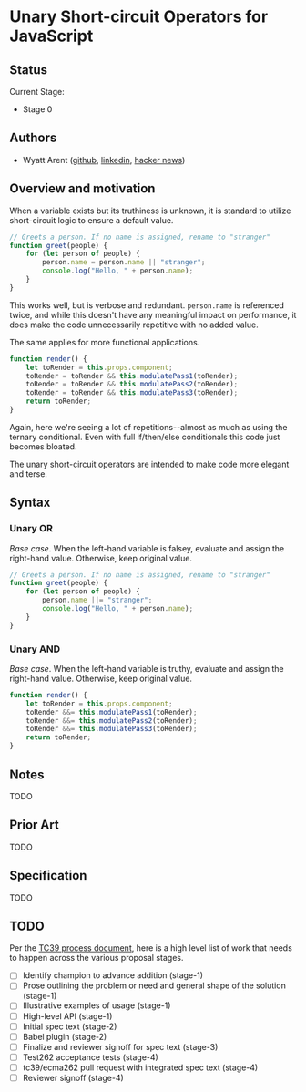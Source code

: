 # Unary Short-circuit Operators for JavaScript

## Status
Current Stage:
* Stage 0

## Authors
* Wyatt Arent ([github](https://github.com/warent), [linkedin](https://www.linkedin.com/in/warent/), [hacker news](https://news.ycombinator.com/user?id=warent))

## Overview and motivation
When a variable exists but its truthiness is unknown, it is standard to utilize short-circuit logic to ensure a default value.
```javascript
// Greets a person. If no name is assigned, rename to "stranger"
function greet(people) {
    for (let person of people) {
        person.name = person.name || "stranger";
        console.log("Hello, " + person.name);
    }
}
```
This works well, but is verbose and redundant. `person.name` is referenced twice, and while this doesn't have any meaningful impact on performance, it does make the code unnecessarily repetitive with no added value.

The same applies for more functional applications.
```javascript
function render() {
    let toRender = this.props.component;
    toRender = toRender && this.modulatePass1(toRender);
    toRender = toRender && this.modulatePass2(toRender);
    toRender = toRender && this.modulatePass3(toRender);
    return toRender;
}
```
Again, here we're seeing a lot of repetitions--almost as much as using the ternary conditional. Even with full if/then/else conditionals this code just becomes bloated.

The unary short-circuit operators are intended to make code more elegant and terse.

## Syntax
### Unary OR
*Base case*. When the left-hand variable is falsey, evaluate and assign the right-hand value. Otherwise, keep original value.

```javascript
// Greets a person. If no name is assigned, rename to "stranger"
function greet(people) {
    for (let person of people) {
        person.name ||= "stranger";
        console.log("Hello, " + person.name);
    }
}
```

### Unary AND
*Base case*. When the left-hand variable is truthy, evaluate and assign the right-hand value. Otherwise, keep original value.

```javascript
function render() {
    let toRender = this.props.component;
    toRender &&= this.modulatePass1(toRender);
    toRender &&= this.modulatePass2(toRender);
    toRender &&= this.modulatePass3(toRender);
    return toRender;
}
```

## Notes
TODO

## Prior Art
TODO

## Specification
TODO

## TODO
Per the [TC39 process document](https://tc39.github.io/process-document/), here is a high level list of work that needs to happen across the various proposal stages.

* [ ] Identify champion to advance addition (stage-1)
* [ ] Prose outlining the problem or need and general shape of the solution (stage-1)
* [ ] Illustrative examples of usage (stage-1)
* [ ] High-level API (stage-1)
* [ ] Initial spec text (stage-2)
* [ ] Babel plugin (stage-2)
* [ ] Finalize and reviewer signoff for spec text (stage-3)
* [ ] Test262 acceptance tests (stage-4)
* [ ] tc39/ecma262 pull request with integrated spec text (stage-4)
* [ ] Reviewer signoff (stage-4)
